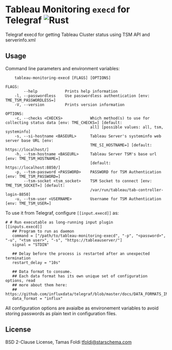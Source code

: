 # Tableau Monitoring `execd` for Telegraf  ![Rust](https://github.com/tfoldi/tableau-monitoring-execd/workflows/Rust/badge.svg)

Telegraf execd for getting Tableau Cluster status using TSM API and serverinfo.xml


## Usage

Command line parameters and environment variables:

```
    tableau-monitoring-execd [FLAGS] [OPTIONS]

FLAGS:
        --help            Prints help information
    -l, --passwordless    Use passwordless authentication [env: TME_TSM_PASSWORDLESS=]
    -V, --version         Prints version information

OPTIONS:
    -c, --checks <CHECKS>            Which method(s) to use for collecting status data [env: TME_CHECKS=] [default:
                                     all] [possible values: all, tsm, systeminfo]
    -s, --si-hostname <BASEURL>      Tableau Server's systeminfo web server base URL [env:
                                     TME_SI_HOSTNAME=] [default: https://localhost/]
    -h, --tsm-hostname <BASEURL>     Tableau Server TSM's base url [env: TME_TSM_HOSTNAME=]
                                     [default: https://localhost:8850/]
    -p, --tsm-password <PASSWORD>    PASSWORD for TSM Authentication [env: TME_TSM_PASSWORD=]
        --tsm-socket <tsm_socket>    TSM Socket to connect [env: TME_TSM_SOCKET=] [default:
                                     /var/run/tableau/tab-controller-login-8850]
    -u, --tsm-user <USERNAME>        Username for TSM Authentication [env: TME_TSM_USER=]
```

To use it from Telegraf, configure `[[input.execd]]` as:

```
# # Run executable as long-running input plugin
[[inputs.execd]]
   ## Program to run as daemon
   command = ["/path/to/tableau-monitoring-execd", "-p", "<password>", "-u", "<tsm user>", "-s", "https://tableauserver/"]
   signal = "STDIN"

   ## Delay before the process is restarted after an unexpected termination
   restart_delay = "10s"

   ## Data format to consume.
   ## Each data format has its own unique set of configuration options, read
   ## more about them here:
   ## https://github.com/influxdata/telegraf/blob/master/docs/DATA_FORMATS_INPUT.md
   data_format = "influx"
```

All configuration options are avaialbe as environement variables to avoid storing passwords as plain text in configuration files.

## License

BSD 2-Clause License, Tamas Foldi <tfoldi@starschema.com>
